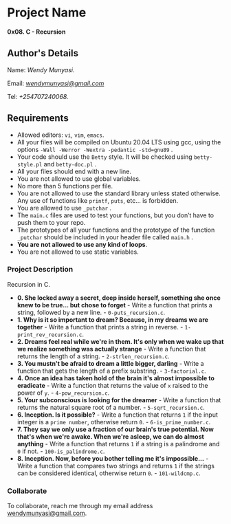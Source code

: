 # Project Name
**0x08. C - Recursion**

## Author's Details
Name: *Wendy Munyasi.*

Email: *wendymunyasi@gmail.com*

Tel: *+254707240068.*

##  Requirements
*   Allowed editors: `vi`, `vim`, `emacs`.
*   All your files will be compiled on Ubuntu 20.04 LTS using gcc, using the options `-Wall -Werror -Wextra -pedantic -std=gnu89` .
*   Your code should use the `Betty` style. It will be checked using `betty-style.pl` and `betty-doc.pl` .
*   All your files should end with a new line.
*   You are not allowed to use global variables.
*   No more than 5 functions per file.
*   You are not allowed to use the standard library unless stated otherwise. Any use of functions like  `printf`, `puts`, etc… is forbidden.
*   You are allowed to use `_putchar` .
*   The `main.c` files are used to test your functions, but you don’t have to push them to your repo.
*   The prototypes of all your functions and the prototype of the function `_putchar` should be included in your header file called `main.h` .
*   **You are not allowed to use any kind of loops**.
*   You are not allowed to use static variables.


### Project Description
Recursion in C.

* **0. She locked away a secret, deep inside herself, something she once knew to be true... but chose to forget** - Write a function that prints a string, followed by a new line. - `0-puts_recursion.c`.
* **1. Why is it so important to dream? Because, in my dreams we are together** - Write a function that prints a string in reverse. - `1-print_rev_recursion.c`.
* **2. Dreams feel real while we're in them. It's only when we wake up that we realize something was actually strange** - Write a function that returns the length of a string. - `2-strlen_recursion.c`.
* **3. You mustn't be afraid to dream a little bigger, darling** - Write a function that gets the length of a prefix substring. - `3-factorial.c`.
* **4. Once an idea has taken hold of the brain it's almost impossible to eradicate** - Write a function that returns the value of `x` raised to the power of `y`. - `4-pow_recursion.c`.
* **5. Your subconscious is looking for the dreamer** - Write a function that returns the natural square root of a number. - `5-sqrt_recursion.c`.
* **6. Inception. Is it possible?** - Write a function that returns `1` if the input integer is a `prime number`, otherwise return `0`. - `6-is_prime_number.c`.
* **7. They say we only use a fraction of our brain's true potential. Now that's when we're awake. When we're asleep, we can do almost anything** - Write a function that returns `1` if a string is a palindrome and `0` if not. - `100-is_palindrome.c`.
* **8. Inception. Now, before you bother telling me it's impossible...** - Write a function that compares two strings and returns `1` if the strings can be considered identical, otherwise return `0`. - `101-wildcmp.c`.

### Collaborate

To collaborate, reach me through my email address wendymunyasi@gmail.com.